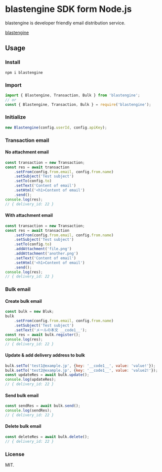 # blastengine SDK form Node.js

blastengine is developer friendly email distribution service.

[blastengine](https://blastengine.jp/)

## Usage

### Install

```
npm i blastengine
```

### Import

```js
import { Blastengine, Transaction, Bulk } from 'blastengine';
// or
const { Blastengine, Transaction, Bulk } = require('blastengine');
```

### Initialize

```js
new Blastengine(config.userId, config.apiKey);
```

### Transaction email

#### No attachment email

```js
const transaction = new Transaction;
const res = await transaction
	.setFrom(config.from.email, config.from.name)
	.setSubject('Test subject')
	.setTo(config.to)
	.setText('Content of email')
	.setHtml('<h1>Content of email')
	.send();
console.log(res);
// { delivery_id: 22 }
```

#### With attachment email

```js
const transaction = new Transaction;
const res = await transaction
	.setFrom(config.from.email, config.from.name)
	.setSubject('Test subject')
	.setTo(config.to)
	.addAttachment('file.png')
	.addAttachment('another.png')
	.setText('Content of email')
	.setHtml('<h1>Content of email')
	.send();
console.log(res);
// { delivery_id: 22 }
```

### Bulk email

#### Create bulk email

```js
const bulk = new Bluk;
bulk
	.setFrom(config.from.email, config.from.name)
	.setSubject('Test subject')
	.setText('メールの本文 __code1__');
const res = await bulk.register();
console.log(res);
// { delivery_id: 22 }
```

#### Update & add delivery address to bulk

```js
bulk.setTo('test1@example.jp', {key: '__code1__', value: 'value!'});
bulk.setTo('test2@example.jp', {key: '__code1__', value: 'value2!'});
const updateRes = await bulk.update();
console.log(updateRes);
// { delivery_id: 22 }
```

#### Send bulk email

```js
const sendRes = await bulk.send();
console.log(sendRes);
// { delivery_id: 22 }
```

#### Delete bulk email

```js
const deleteRes = await bulk.delete();
// { delivery_id: 22 }
```

### License

MIT.

